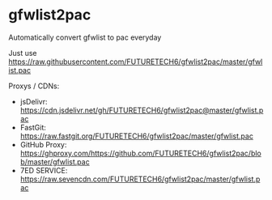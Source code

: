 # gfwlist2pac
Automatically convert gfwlist to pac everyday

Just use https://raw.githubusercontent.com/FUTURETECH6/gfwlist2pac/master/gfwlist.pac

Proxys / CDNs:

- jsDelivr: https://cdn.jsdelivr.net/gh/FUTURETECH6/gfwlist2pac@master/gfwlist.pac
- FastGit: https://raw.fastgit.org/FUTURETECH6/gfwlist2pac/master/gfwlist.pac
- GitHub Proxy: https://ghproxy.com/https://github.com/FUTURETECH6/gfwlist2pac/blob/master/gfwlist.pac
- 7ED SERVICE: https://raw.sevencdn.com/FUTURETECH6/gfwlist2pac/master/gfwlist.pac
